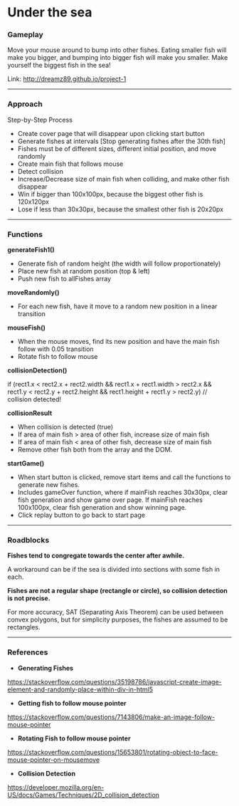 # Under the sea

### Gameplay

Move your mouse around to bump into other fishes.
Eating smaller fish will make you bigger,
and bumping into bigger fish will make you smaller.
Make yourself the biggest fish in the sea!

Link: http://dreamz89.github.io/project-1

---

### Approach

Step-by-Step Process

* Create cover page that will disappear upon clicking start button
* Generate fishes at intervals [Stop generating fishes after the 30th fish]
* Fishes must be of different sizes, different initial position, and move randomly
* Create main fish that follows mouse
* Detect collision
* Increase/Decrease size of main fish when colliding, and make other fish disappear
* Win if bigger than 100x100px, because the biggest other fish is 120x120px
* Lose if less than 30x30px, because the smallest other fish is 20x20px

---

### Functions

**generateFish1()**
* Generate fish of random height (the width will follow proportionately)
* Place new fish at random position (top & left)
* Push new fish to allFishes array

**moveRandomly()**
* For each new fish, have it move to a random new position in a linear transition

**mouseFish()**
* When the mouse moves, find its new position and have the main fish follow with 0.05 transition
* Rotate fish to follow mouse

**collisionDetection()**

if (rect1.x < rect2.x + rect2.width &&
   rect1.x + rect1.width > rect2.x &&
   rect1.y < rect2.y + rect2.height &&
   rect1.height + rect1.y > rect2.y)
    // collision detected!

**collisionResult**

* When collision is detected (true)
* If area of main fish > area of other fish, increase size of main fish
* If area of main fish < area of other fish, decrease size of main fish
* Remove other fish both from the array and the DOM.

**startGame()**

* When start button is clicked, remove start items and call the functions to generate new fishes.
* Includes gameOver function, where if mainFish reaches 30x30px, clear fish generation and show game over page. If mainFish reaches 100x100px, clear fish generation and show winning page.
* Click replay button to go back to start page

---

### Roadblocks

**Fishes tend to congregate towards the center after awhile.**

A workaround can be if the sea is divided into sections with some fish in each.

**Fishes are not a regular shape (rectangle or circle), so collision detection is not precise.**

For more accuracy, SAT (Separating Axis Theorem) can be used between convex polygons,
but for simplicity purposes, the fishes are assumed to be rectangles.

---

### References

* **Generating Fishes**

https://stackoverflow.com/questions/35198786/javascript-create-image-element-and-randomly-place-within-div-in-html5
* **Getting fish to follow mouse pointer**

https://stackoverflow.com/questions/7143806/make-an-image-follow-mouse-pointer
* **Rotating Fish to follow mouse pointer**

https://stackoverflow.com/questions/15653801/rotating-object-to-face-mouse-pointer-on-mousemove
* **Collision Detection**

https://developer.mozilla.org/en-US/docs/Games/Techniques/2D_collision_detection
